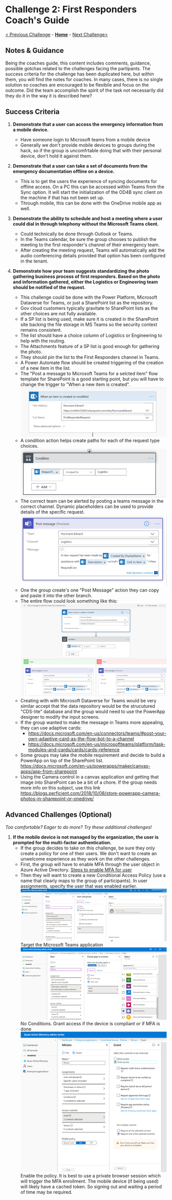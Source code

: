 # Challenge 2: First Responders Coach's Guide

[< Previous Challenge](./01-collaboration.md) - **[Home](./readme.md)** - [Next Challenge>](./03-citizenservices.md)

## Notes & Guidance
Being the coaches guide, this content includes comments, guidance, possible gotchas related to the challenges facing the partipants. The success criteria for the challenge has been duplicated here, but within them, you will find the notes for coaches. In many cases, there is no single solution so coaches are encouraged to be flexibile and focus on the outcome. Did the team accomplish the spirit of the task not necessarily did they do it in the way it is described here?
## Success Criteria
1. **Demonstrate that a user can access the emergency information from a mobile device.**
    * Have someone login to Microsoft teams from a mobile device 
    * Generally we don't provide mobile devices to groups during the hack, so if the group is uncomfrtable doing that with their personal device, don't hold it against them.

1. **Demonstrate that a user can take a set of documents from the emergency documentation offline on a device.**
    * This is to get the users the experience of syncing documents for offline access. On a PC this can be accessed within Teams from the Sync option. It will start the initialization of the OD4B sync client on the machine if that has not been set up. 
    * Through mobile, this can be done with the OneDrive mobile app as well.

1. **Demonstrate the ability to schedule and host a meeting where a user could dial in through telephony without the Microsoft Teams client.**
    * Could technically be done through Outlook or Teams.
    * In the Teams calendar, be sure the group chooses to publish the meeting to the first responder's channel of their emergency team.
    * After creating the meeting request, Teams will automatically add the audio conferencing details provided that option has been configured in the tenant.

1. **Demonstrate how your team suggests standardizing the photo gathering business process of first responders. Based on the photo and information gathered, either the Logistics or Engineering team should be notified of the request.**
    * This challenge could be done with the Power Platform, Microsoft Dataverse for Teams, or just a SharePoint list as the repository.  
    * Gov cloud customers typically gravitate to SharePoint lists as the other choices are not fully available.
    * If a SP list is being used, make sure it is created in the SharePoint site backing the file storage in MS Teams so the security context remains consistent.
    * The list should have a choice column of Logistics or Engineering to help with the routing.
    * The Attachments feature of a SP list is good enough for gathering the photo.
    * They should pin the list to the First Responders channel in Teams.
    * A Power Automate flow should be created triggering of the creation of a new item in the list.
    * The "Post a message to Microsoft Teams for a selcted item" flow template for SharePoint is a good starting point, but you will have to change the trigger to "When a new item is created".\
    ![Trigger On New Item](images/2newitemtrigger.png)
    * A condition action helps create paths for each of the request type choices.\
    ![Condition](images/2condition.png)
    * The correct team can be alerted by posting a teams message in the correct channel. Dynamic placeholders can be used to provide details of the specific request.\
    ![Post Message](images/2postmessage.png)  
    * One the group create's one "Post Message" action they can copy and paste it into the other branch.
    * The entire flow could look something like this:\
    ![Flow](images/2flow.png)
    * Creating with with Microsoft Dataverse for Teams would be very similar accept that the data repository would be the strucutured "CDS-lite" database and the group would need to use the PowerApp designer to modify the input screens.
    * If the group wanted to make the message in Teams more appealing, they can use adaptive cards:
        * https://docs.microsoft.com/en-us/connectors/teams/#post-your-own-adaptive-card-as-the-flow-bot-to-a-channel
        * https://docs.microsoft.com/en-us/microsoftteams/platform/task-modules-and-cards/cards/cards-reference
    * Some groups may take the mobile requirement and decide to build a PowerApp on top of the SharePoint list. https://docs.microsoft.com/en-us/powerapps/maker/canvas-apps/app-from-sharepoint
    * Using the Camera control in a canvas application and getting that image into SharePoint can be a bit of a chore. If the group needs more info on this subject, use this link https://blogs.perficient.com/2018/10/08/store-powerapp-camera-photos-in-sharepoint-or-onedrive/

## Advanced Challenges (Optional)

*Too comfortable?  Eager to do more?  Try these additional challenges!*

1. **If the mobile device is not managed by the organization, the user is prompted for the multi-factor authentication.**
    * If the group decides to take on this challenge, be sure they only create a policy for one of their users. We don't want to create an unwelcome experience as they work on the other challenges.
    * First, the group will have to enable MFA through the user object in Azure Active Directory. [Steps to enable MFA for user](https://docs.microsoft.com/en-us/azure/active-directory/authentication/howto-mfa-userstates) 
    * Then they will want to create a new Conditional Access Policy (use a name that clearly maps to the group of participants). In user assignments, specify the user that was enabled earlier.\
    ![Creating Conditional Access Policy](images/2condaccess.png)
    Target the Microsoft Teams application\
    ![Target MS Teams](images/2condaccessteams.png)\
    No Conditions. Grant access if the device is compliant or if MFA is done\
    ![Grant Access](images/2condaccessgrant.png)
    Enable the policy. It is best to use a private browser session which will trigger the MFA enrollment. The mobile device (if being used) will likely have a cached token. So signing out and waiting a period of time may be required.


